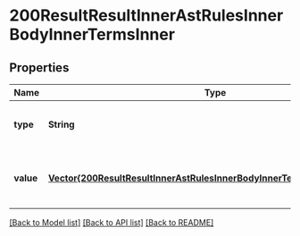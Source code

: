 # 200ResultResultInnerAstRulesInnerBodyInnerTermsInner


## Properties
Name | Type | Description | Notes
------------ | ------------- | ------------- | -------------
**type** | **String** | The type of the term variable | [optional] [default to nothing]
**value** | [**Vector{200ResultResultInnerAstRulesInnerBodyInnerTermsInnerValueInner}**](200ResultResultInnerAstRulesInnerBodyInnerTermsInnerValueInner.md) | The list of types and values for the term variable | [optional] [default to nothing]


[[Back to Model list]](../README.md#models) [[Back to API list]](../README.md#api-endpoints) [[Back to README]](../README.md)


